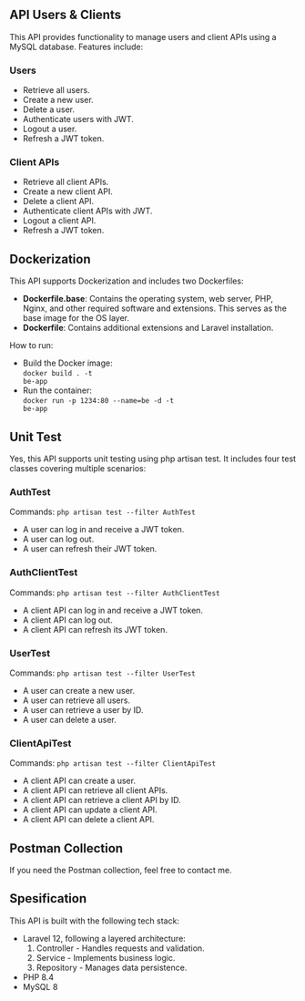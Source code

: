 ## API Users & Clients

This API provides functionality to manage users and client APIs using a MySQL database. Features include:

### Users
- Retrieve all users.  
- Create a new user.  
- Delete a user.  
- Authenticate users with JWT.  
- Logout a user.  
- Refresh a JWT token.

### Client APIs
- Retrieve all client APIs.  
- Create a new client API.  
- Delete a client API.  
- Authenticate client APIs with JWT.  
- Logout a client API.  
- Refresh a JWT token.

## Dockerization

This API supports Dockerization and includes two Dockerfiles:  
- **Dockerfile.base**: Contains the operating system, web server, PHP, Nginx, and other required software and extensions. This serves as the base image for the OS layer.  
- **Dockerfile**: Contains additional extensions and Laravel installation.

How to run:
- Build the Docker image:
    <br/><code>docker build . -t be-app</code>
- Run the container:
    <br/><code>docker run -p 1234:80 --name=be -d -t be-app</code>


## Unit Test

Yes, this API supports unit testing using php artisan test. It includes four test classes covering multiple scenarios:

### AuthTest
Commands: <code>php artisan test --filter AuthTest</code>
- A user can log in and receive a JWT token.
- A user can log out.
- A user can refresh their JWT token.

### AuthClientTest
Commands: <code>php artisan test --filter AuthClientTest</code>
- A client API can log in and receive a JWT token.
- A client API can log out.
- A client API can refresh its JWT token.

### UserTest
Commands: <code>php artisan test --filter UserTest</code>
- A user can create a new user.
- A user can retrieve all users.
- A user can retrieve a user by ID.
- A user can delete a user.

### ClientApiTest
Commands: <code>php artisan test --filter ClientApiTest</code>
- A client API can create a user.
- A client API can retrieve all client APIs.
- A client API can retrieve a client API by ID.
- A client API can update a client API.
- A client API can delete a client API.

## Postman Collection
If you need the Postman collection, feel free to contact me.

## Spesification
This API is built with the following tech stack:
- Laravel 12, following a layered architecture:
    1. Controller - Handles requests and validation.
    2. Service - Implements business logic.
    3. Repository - Manages data persistence.
- PHP 8.4
- MySQL 8